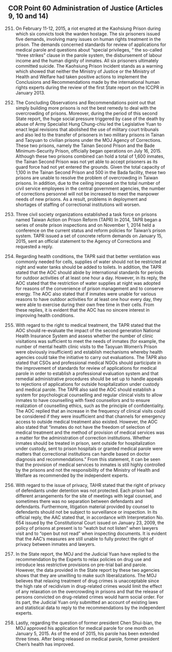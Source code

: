 ## COR Point 60 Administration of Justice (Articles 9, 10 and 14)

<ol start="251">
  <li><p>On February 11-12, 2015, a riot erupted at the Kaohsiung Prison during which six convicts took the warden hostage. The six prisoners issued five demands, involving many issues on human rights treatment in the prison. The demands concerned standards for review of applications for medical parole and questions about “special privileges, “ the so-called “three strikes” clause in the parole system, the disbursement of labour income and the human dignity of inmates. All six prisoners ultimately committed suicide. The Kaohsiung Prison Incident stands as a warning which showed that neither the Ministry of Justice or the Ministry of Health and Welfare had taken positive actions to implement the Conclusions and Recommendations made by the international human rights experts during the review of the first State report on the ICCPR in January 2013.</p></li>

  <li><p>The Concluding Observations and Recommendations point out that simply building more prisons is not the best remedy to deal with the overcrowding of prisons. Moreover, during the period of this second State report, the huge social pressure triggered by case of the death by abuse of Army Specialist Hung Chung-chiu led the Legislative Yuan to enact legal revisions that abolished the use of military court tribunals and also led to the transfer of prisoners in two military prisons in Tainan and Taoyuan to civilian prisons under the MOJ Agency of Corrections. These two prisons, namely the Tainan Second Prison and the Bade Minimum-Security Prison, officially began operations on July 16, 2015. Although these two prisons combined can hold a total of 1,600 inmates, the Tainan Second Prison was not yet able to accept prisoners as its guard force had not yet entered the grounds. Given the total capacity of 1,100 in the Tainan Second Prison and 500 in the Bada facility, these two prisons are unable to resolve the problem of overcrowding in Taiwan prisons. In addition, due to the ceiling imposed on the total number of civil service employees in the central government agencies, the number of corrections personnel will not be increased to meet the manpower needs of new prisons. As a result, problems in deployment and shortages of staffing of correctional institutions will worsen.</p></li>

  <li><p>Three civil society organizations established a task force on prisons named Taiwan Action on Prison Reform (TAPR) In 2014, TAPR began a series of onsite prison inspections and on November 1, 2014 held a conference on the current status and reform policies for Taiwan’s prison system. TAPR issued a set of concrete reform demands on January 15, 2015, sent an official statement to the Agency of Corrections and requested a reply.</p></li>

  <li><p>Regarding health conditions, the TAPR said that better ventilation was commonly needed for cells, supplies of water should not be restricted at night and water tanks should be added to toilets. In addition, the TAPR stated that the AOC should abide by international standards for periods for outdoor activities of at least one hour a day. However, in its reply, the AOC stated that the restriction of water supplies at night was adopted for reasons of the convenience of prison management and to conserve energy. The AOC also stated that if inmates were unable for various reasons to have outdoor activities for at least one hour every day, they were able to exercise during their own free time in their cells. From these replies, it is evident that the AOC has no sincere interest in improving health conditions.</p></li>

  <li><p>With regard to the right to medical treatment, the TAPR stated that the AOC should re-evaluate the impact of the second generation National Health Insurance System and assess whether the number of clinic visitations was sufficient to meet the needs of inmates (for example, the number of mental health clinic visits to the Taoyuan Women’s Prison were obviously insufficient) and establish mechanisms whereby health agencies could take the initiative to carry out evaluations. The TAPR also stated that CSOs and professional medical NGOs should participate in the improvement of standards for review of applications for medical parole in order to establish a professional evaluation system and that remedial administrative procedures should be set up to handle appeals to rejections of applications for outside hospitalization under custody and medical parole. The TAPR also said the AOC should establish a system for psychological counselling and regular clinical visits to allow inmates to have counselling with fixed counsellors and to ensure realization of counselling ethics, such as the principle of confidentiality. The AOC replied that an increase in the frequency of clinical visits could be considered if they were insufficient and that channels for emergency access to outside medical treatment also existed. However, the AOC also stated that “inmates do not have the freedom of selection of medical treatment and the method of provision of medical services was a matter for the administration of correction institutions. Whether inmates should be treated in prison, sent outside for hospitalization under custody, sent to prison hospitals or granted medical parole were matters that correctional institutions can handle based on doctor diagnosis and recommendations.” From this statement, it can be seen that the provision of medical services to inmates is still highly controlled by the prisons and not the responsibility of the Ministry of Health and Welfare as recommended by the independent experts.</p></li>

  <li><p>With regard to the issue of privacy, TAHR stated that the right of privacy of defendants under detention was not protected. Each prison had different arrangements for the site of meetings with legal counsel, and sometimes there was no separation between defendants and defendants. Furthermore, litigation material provided by counsel to defendants should not be subject to surveillance or inspection. In its official reply, the AAC stated that, in accordance with Interpretation No. 654 issued by the Constitutional Court issued on January 23, 2009, the policy of prisons at present is to “watch but not listen” when lawyers visit and to “open but not read” when inspecting documents. It is evident that the AAC’s measures are still unable to fully protect the right of privacy between inmates and lawyers.</p></li>

  <li><p>In the State report, the MOJ and the Judicial Yuan have replied to the recommendation by the Experts to relax policies on drug use and introduce less restrictive provisions on pre-trial bail and parole. However, the data provided in the State report by these two agencies shows that they are unwilling to make such liberalizations. The MOJ believes that relaxing treatment of drug crimes is unacceptable since the high rate of recidivism in drug-related crimes would limit the effect of any relaxation on the overcrowding in prisons and that the release of persons convicted on drug-related crimes would harm social order. For its part, the Judicial Yuan only submitted an account of existing laws and statistical data to reply to the recommendations by the independent experts.</p></li>

  <li><p>Lastly, regarding the question of former president Chen Shui-bian, the MOJ approved his application for medical parole for one month on January 5, 2015. As of the end of 2015, his parole has been extended three times. After being released on medical parole, former president Chen’s health has improved.</p></li>
</ol>
